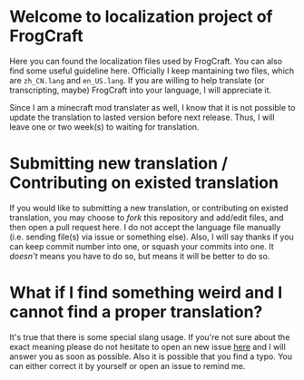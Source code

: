 # Welcome to localization project of FrogCraft
Here you can found the localization files used by FrogCraft. You can also find some useful guideline here.
Officially I keep mantaining two files, which are `zh_CN.lang` and `en_US.lang`. 
If you are willing to help translate (or transcripting, maybe) FrogCraft into your language, I will appreciate it. 

Since I am a minecraft mod translater as well, I know that it is not possible to update the translation to lasted version before next release. Thus, I will leave one or two week(s) to waiting for translation.

# Submitting new translation / Contributing on existed translation
If you would like to submitting a new translation, or contributing on existed translation, you may choose to _fork_ this repository and add/edit files, and then open a pull request here. I do not accept the language file manually (i.e. sending file(s) via issue or something else). 
Also, I will say thanks if you can keep commit number into one, or squash your commits into one. It _doesn't_ means you have to do so, but means it will be better to do so.

# What if I find something weird and I cannot find a proper translation?
It's true that there is some special slang usage. If you're not sure about the exact meaning please do not hesitate to open an new issue [here](https://github.com/FrogCraft-Rebirth/FrogCraft-Rebirth/issue) and I will answer you as soon as possible. 
Also it is possible that you find a typo. You can either correct it by yourself or open an issue to remind me. 